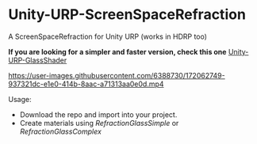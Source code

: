 # Unity-URP-ScreenSpaceRefraction

A ScreenSpaceRefraction for Unity URP (works in HDRP too)

**If you are looking for a simpler and faster version, check this one** [Unity-URP-GlassShader](https://github.com/omid3098/Unity-URP-GlassShader)


https://user-images.githubusercontent.com/6388730/172062749-937321dc-e1e0-414b-8aac-a71313aa0e0d.mp4

Usage:
- Download the repo and import into your project.
- Create materials using _RefractionGlassSimple_ or _RefractionGlassComplex_

